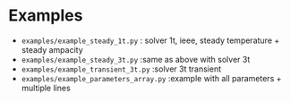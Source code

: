 # Examples

* `examples/example_steady_1t.py` : solver 1t, ieee, steady temperature + steady ampacity
* `examples/example_steady_3t.py` :same as above with solver 3t
* `examples/example_transient_3t.py` :solver 3t transient
* `examples/example_parameters_array.py` :example with all parameters + multiple lines
